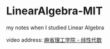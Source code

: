# LinearAlgebra-MIT
my notes when I studied Linear Algebra

video address: 
[麻省理工学院 - 线性代数](https://www.bilibili.com/video/BV16Z4y1U7oU/?share_source=copy_web&vd_source=bcb591a5b572b85c9d8723c261f49265)

